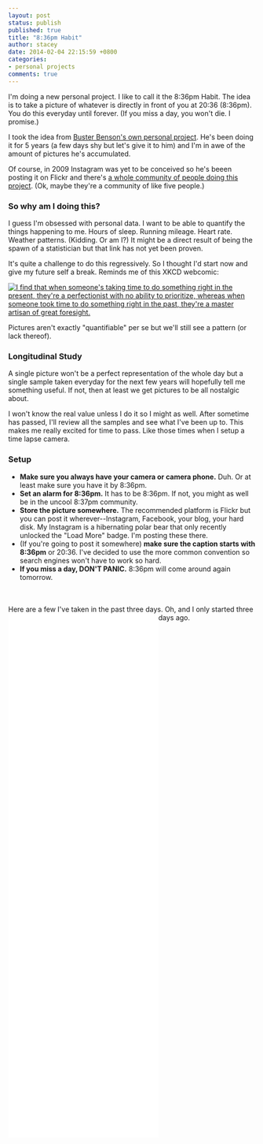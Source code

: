```yaml
---
layout: post
status: publish
published: true
title: "8:36pm Habit"
author: stacey
date: 2014-02-04 22:15:59 +0800
categories: 
- personal projects
comments: true
---
```


I'm doing a new personal project. I like to call it the 8:36pm Habit.
The idea is to take a picture of whatever is directly in front of you at
20:36 (8:36pm). You do this everyday until forever. (If you miss a day,
you won't die. I promise.) 

I took the idea from [Buster Benson's own personal project][836pm]. 
He's been doing it for 5 years (a few days shy but let's give it to him) 
and I'm in awe of the amount of pictures he's accumulated.

Of course, in 2009 Instagram was yet to be conceived so he's beeen posting 
it on Flickr and there's [a whole community of people doing this
project][community]. (Ok, maybe they're a community of like five
people.)

### So why am I doing this?

I guess I'm obsessed with personal data. I want to be able to quantify
the things happening to me. Hours of sleep. Running mileage. Heart
rate. Weather patterns. (Kidding. Or am I?) It might be a direct result
of being the spawn of a statistician but that link has not yet been
proven.

It's quite a challenge to do this regressively. So I thought I'd start now 
and give my future self a break. Reminds me of this XKCD webcomic:

<a href="https://xkcd.com/974/">
<img src="http://imgs.xkcd.com/comics/the_general_problem.png" title="I
find that when someone's taking time to do something right in the
present, they're a perfectionist with no ability to prioritize, whereas
when someone took time to do something right in the past, they're a
master artisan of great foresight.">
</a>

Pictures aren't exactly "quantifiable" per se but we'll still see a
pattern (or lack thereof).

### Longitudinal Study

A single picture won't be a perfect representation of the whole day but a 
single sample taken everyday for the next few years will hopefully 
tell me something useful. If not, then at least we get pictures to be all
nostalgic about.

I won't know the real value unless I do it so I might as well. After
sometime has passed, I'll review all the samples and see what I've been
up to. This makes me really excited for time to pass. Like those times
when I setup a time lapse camera.

### Setup

- **Make sure you always have your camera or camera phone.** Duh. Or at
  least make sure you have it by 8:36pm.
- **Set an alarm for 8:36pm.** It has to be 8:36pm. If not, you might as
  well be in the uncool 8:37pm community.
- **Store the picture somewhere.** The recommended platform is Flickr but 
  you can post it wherever--Instagram, Facebook, your blog, your hard
  disk. My Instagram is a hibernating polar bear that only recently
  unlocked the "Load More" badge. I'm posting these there.
- (If you're going to post it somewhere) **make sure the caption starts
  with 8:36pm** or 20:36. I've decided to use the more common convention
  so search engines won't have to work so hard.
- **If you miss a day, DON'T PANIC.** 8:36pm will come around again
  tomorrow.


<br/>
<br/>
Here are a few I've taken in the past three days. Oh, and I only started
three days ago. 

<iframe src="//instagram.com/p/j_p5B7TRQq/embed/" width="306"
height="355" frameborder="0" scrolling="no" style="float: left;"
allowtransparency="true"></iframe>

<iframe src="//instagram.com/p/j9FX2BTRRn/embed/" width="306"
height="355" frameborder="0" scrolling="no" style="float: left;"
allowtransparency="true"></iframe>

<iframe src="//instagram.com/p/j6hsYqTRYq/embed/" width="306"
style="float: left;"
height="355" frameborder="0" scrolling="no"
allowtransparency="true"></iframe>
<div style="clear:both;">&nbsp;</div>

[836pm]: http://enjoymentland.com/2009/02/07/836pm/
[community]: https://secure.flickr.com/search/?s=rec&z=e&w=all&q=8%3A36pm&m=text
